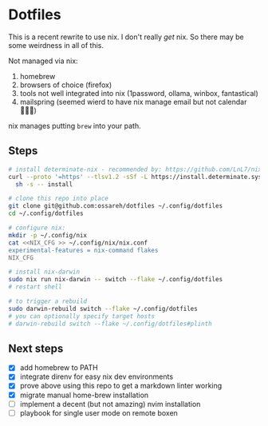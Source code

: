 # Dotfiles

This is a recent rewrite to use nix. I don't really _get_ nix. So there may be some weirdness in
all of this.

Not managed via nix:

1. homebrew
2. browsers of choice (firefox)
3. tools not well integrated into nix (1password, ollama, winbox, fantastical)
4. mailspring (seemed wierd to have nix manage email but not calendar 🤷🏻‍♂️)

nix manages putting `brew` into your path.

## Steps

```sh
# install determinate-nix - recommended by: https://github.com/LnL7/nix-darwin
curl --proto '=https' --tlsv1.2 -sSf -L https://install.determinate.systems/nix | \
  sh -s -- install

# clone this repo into place
git clone git@github.com:ossareh/dotfiles ~/.config/dotfiles
cd ~/.config/dotfiles

# configure nix:
mkdir -p ~/.config/nix
cat <<NIX_CFG >> ~/.config/nix/nix.conf
experimental-features = nix-command flakes
NIX_CFG

# install nix-darwin
sudo nix run nix-darwin -- switch --flake ~/.config/dotfiles
# restart shell

# to trigger a rebuild
sudo darwin-rebuild switch --flake ~/.config/dotfiles
# you can optionally specify target hosts
# darwin-rebuild switch --flake ~/.config/dotfiles#plinth
```

## Next steps

- [x] add homebrew to PATH
- [x] integrate direnv for easy nix dev environments
- [x] prove above using this repo to get a markdown linter working
- [x] migrate manual home-brew installation
- [ ] implement a decent (but not amazing) nvim installation
- [ ] playbook for single user mode on remote boxen
